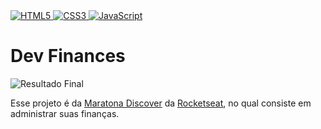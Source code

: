 <a href='https://github.com/SadS4ndWiCh'>
    <img alt="HTML5" src="https://img.shields.io/badge/html5%20-%23E34F26.svg?&style=for-the-badge&logo=html5&logoColor=white"/>
</a>
<a href='https://github.com/SadS4ndWiCh'>
    <img alt="CSS3" src="https://img.shields.io/badge/css3%20-%231572B6.svg?&style=for-the-badge&logo=css3&logoColor=white"/>
</a>
<a href='https://github.com/SadS4ndWiCh'>
    <img alt="JavaScript" src="https://img.shields.io/badge/javascript%20-%23323330.svg?&style=for-the-badge&logo=javascript&logoColor=%23F7DF1E"/>
</a>

# Dev Finances

![Resultado Final](https://i.gyazo.com/c0b79a73f001baa98721ab03eb4817ae.png)

Esse projeto é da [Maratona Discover](https://maratonadiscover.rocketseat.com.br/maratona/aula-01) da [Rocketseat](https://github.com/Rocketseat), no qual consiste em administrar suas finanças.
